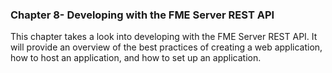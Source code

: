 ### Chapter 8- Developing with the FME Server REST API

This chapter takes a look into developing with the FME Server REST API. It will provide an overview of the best practices of creating a web application, how to host an application, and how to set up an application.  
